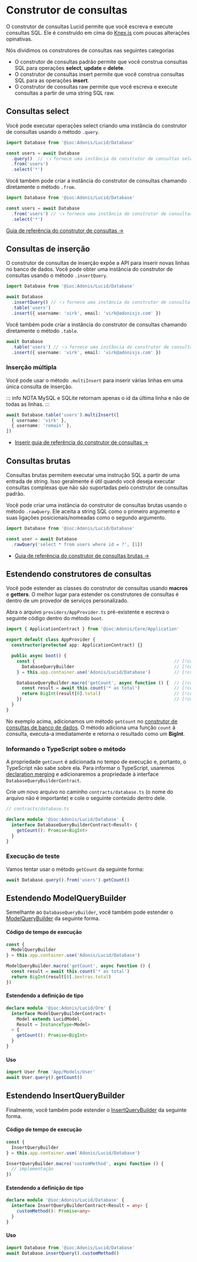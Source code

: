 # Construtor de consultas

O construtor de consultas Lucid permite que você escreva e execute consultas SQL. Ele é construído em cima do [Knex.js](https://knexjs.org/#) com poucas alterações opinativas.

Nós dividimos os construtores de consultas nas seguintes categorias

- O construtor de consultas padrão permite que você construa consultas SQL para operações **select**, **update** e **delete**.
- O construtor de consultas insert permite que você construa consultas SQL para as operações **insert**.
- O construtor de consultas raw permite que você escreva e execute consultas a partir de uma string SQL raw.

## Consultas select
Você pode executar operações select criando uma instância do construtor de consultas usando o método `.query`.

```ts
import Database from '@ioc:Adonis/Lucid/Database'

const users = await Database
  .query()  // 👈 fornece uma instância do construtor de consultas select
  .from('users')
  .select('*')
```

Você também pode criar a instância do construtor de consultas chamando diretamente o método `.from`.

```ts
import Database from '@ioc:Adonis/Lucid/Database'

const users = await Database
  .from('users') // 👈 fornece uma instância do construtor de consultas select
  .select('*')
```

[Guia de referência do construtor de consultas →](../../reference/database/query-builder.md)

## Consultas de inserção
O construtor de consultas de inserção expõe a API para inserir novas linhas no banco de dados. Você pode obter uma instância do construtor de consultas usando o método `.insertQuery`.

```ts
import Database from '@ioc:Adonis/Lucid/Database'

await Database
  .insertQuery() // 👈 fornece uma instância do construtor de consulta de inserção
  .table('users')
  .insert({ username: 'virk', email: 'virk@adonisjs.com' })
```

Você também pode criar a instância do construtor de consultas chamando diretamente o método `.table`.

```ts
await Database
  .table('users') // 👈 fornece uma instância do construtor de consulta de inserção
  .insert({ username: 'virk', email: 'virk@adonisjs.com' })
```

### Inserção múltipla
Você pode usar o método `.multiInsert` para inserir várias linhas em uma única consulta de inserção.

::: info NOTA
MySQL e SQLite retornam apenas o id da última linha e não de todas as linhas.
:::

```ts
await Database.table('users').multiInsert([
  { username: 'virk' },
  { username: 'romain' },
])
```

* [Inserir guia de referência do construtor de consultas →](../../reference/database/insert-query-builder.md)

## Consultas brutas
Consultas brutas permitem executar uma instrução SQL a partir de uma entrada de string. Isso geralmente é útil quando você deseja executar consultas complexas que não são suportadas pelo construtor de consultas padrão.

Você pode criar uma instância do construtor de consultas brutas usando o método `.rawQuery`. Ele aceita a string SQL como o primeiro argumento e suas ligações posicionais/nomeadas como o segundo argumento.

```ts
import Database from '@ioc:Adonis/Lucid/Database'

const user = await Database
  .rawQuery('select * from users where id = ?', [1])
```

* [Guia de referência do construtor de consultas brutas →](../../reference/database/raw-query-builder.md)

## Estendendo construtores de consultas
Você pode estender as classes do construtor de consultas usando **macros** e **getters**. O melhor lugar para estender os construtores de consultas é dentro de um provedor de serviços personalizado.

Abra o arquivo `providers/AppProvider.ts` pré-existente e escreva o seguinte código dentro do método `boot`.

```ts
import { ApplicationContract } from '@ioc:Adonis/Core/Application'

export default class AppProvider {
  constructor(protected app: ApplicationContract) {}

  public async boot() {
    const {                                                     // [!code highlight]
      DatabaseQueryBuilder                                      // [!code highlight]
    } = this.app.container.use('Adonis/Lucid/Database')         // [!code highlight]

    DatabaseQueryBuilder.macro('getCount', async function () {  // [!code highlight]
      const result = await this.count('* as total')             // [!code highlight]
      return BigInt(result[0].total)                            // [!code highlight]
    })                                                          // [!code highlight]
  }
}
```

No exemplo acima, adicionamos um método `getCount` no [construtor de consultas de banco de dados](../../reference/database/query-builder.md). O método adiciona uma função `count` à consulta, executa-a imediatamente e retorna o resultado como um **BigInt**.

### Informando o TypeScript sobre o método
A propriedade `getCount` é adicionada no tempo de execução e, portanto, o TypeScript não sabe sobre ela. Para informar o TypeScript, usaremos [declaration merging](https://www.typescriptlang.org/docs/handbook/declaration-merging.html#merging-interfaces) e adicionaremos a propriedade à interface `DatabaseQueryBuilderContract`.

Crie um novo arquivo no caminho `contracts/database.ts` (o nome do arquivo não é importante) e cole o seguinte conteúdo dentro dele.

```ts
// contracts/database.ts

declare module '@ioc:Adonis/Lucid/Database' {
  interface DatabaseQueryBuilderContract<Result> {
    getCount(): Promise<BigInt>
  }
}
```

### Execução de teste
Vamos tentar usar o método `getCount` da seguinte forma:

```ts
await Database.query().from('users').getCount()
```

## Estendendo ModelQueryBuilder
Semelhante ao `DatabaseQueryBuilder`, você também pode estender o [ModelQueryBuilder](../../reference/orm/query-builder.md) da seguinte forma.

#### Código de tempo de execução

```ts
const {
  ModelQueryBuilder
} = this.app.container.use('Adonis/Lucid/Database')

ModelQueryBuilder.macro('getCount', async function () {
  const result = await this.count('* as total')
  return BigInt(result[0].$extras.total)
})
```

#### Estendendo a definição de tipo

```ts
declare module '@ioc:Adonis/Lucid/Orm' {
  interface ModelQueryBuilderContract<
    Model extends LucidModel,
    Result = InstanceType<Model>
  > {
    getCount(): Promise<BigInt>
  }
}
```

#### Uso

```ts
import User from 'App/Models/User'
await User.query().getCount()
```

## Estendendo InsertQueryBuilder
Finalmente, você também pode estender o [InsertQueryBuilder](../../reference/database/insert-query-builder.md) da seguinte forma.

#### Código de tempo de execução

```ts
const {
  InsertQueryBuilder
} = this.app.container.use('Adonis/Lucid/Database')

InsertQueryBuilder.macro('customMethod', async function () {
  // implementação
})
```

#### Estendendo a definição de tipo

```ts
declare module '@ioc:Adonis/Lucid/Database' {
  interface InsertQueryBuilderContract<Result = any> {
    customMethod(): Promise<any>
  }
}
```

#### Uso

```ts
import Database from '@ioc:Adonis/Lucid/Database'
await Database.insertQuery().customMethod()
```
